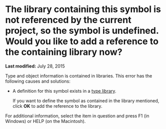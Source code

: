 
# The library containing this symbol is not referenced by the current project, so the symbol is undefined. Would you like to add a reference to the containing library now?

 **Last modified:** July 28, 2015

Type and object information is contained in libraries. This error has the following causes and solutions:




- A definition for this symbol exists in a  [type library](b8bdf64f-5920-1ae9-16d0-b26d09524a30.md).
    
    If you want to define the symbol as contained in the library mentioned, click  **OK** to add the reference to the library.
    

For additional information, select the item in question and press F1 (in Windows) or HELP (on the Macintosh).
